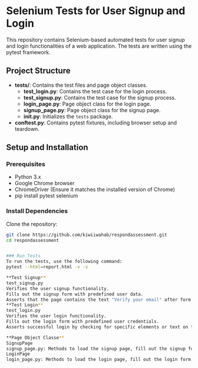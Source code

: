 # Selenium Tests for User Signup and Login

This repository contains Selenium-based automated tests for user signup and login functionalities of a web application. The tests are written using the pytest framework.

## Project Structure
- **tests/**: Contains the test files and page object classes.
  - **test_login.py**: Contains the test case for the login process.
  - **test_signup.py**: Contains the test case for the signup process.
  - **login_page.py**: Page object class for the login page.
  - **signup_page.py**: Page object class for the signup page.
  - **__init__.py**: Initializes the `tests` package.
- **conftest.py**: Contains pytest fixtures, including browser setup and teardown.


## Setup and Installation

### Prerequisites

- Python 3.x
- Google Chrome browser
- ChromeDriver (Ensure it matches the installed version of Chrome)
- pip install pytest selenium

### Install Dependencies

Clone the repository:
   ```sh
   git clone https://github.com/kiwiiwahab/respondassessment.git
   cd respondassessment

   
### Run Tests
To run the tests, use the following command:
pytest --html=report.html -v -s

**Test Signup**
  test_signup.py
  Verifies the user signup functionality.
  Fills out the signup form with predefined user data.
  Asserts that the page contains the text "Verify your email" after form submission to confirm a successful signup.
**Test Login**
  test_login.py
  Verifies the user login functionality.
  Fills out the login form with predefined user credentials.
  Asserts successful login by checking for specific elements or text on the post-login page.

**Page Object Classe**
SignupPage
signup_page.py: Methods to load the signup page, fill out the signup form, and verify the presence of specific texts or elements after form submission.
LoginPage
login_page.py: Methods to load the login page, fill out the login form, and verify the presence of specific texts or elements after form submission.



